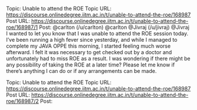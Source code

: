 Topic: Unable to attend the ROE
Topic URL: https://discourse.onlinedegree.iitm.ac.in/t/unable-to-attend-the-roe/168987
Post URL: https://discourse.onlinedegree.iitm.ac.in/t/unable-to-attend-the-roe/168987/1
Post:  @carlton (/u/carlton) @carlton   @Jivraj (/u/jivraj) @Jivraj 
I wanted to let you know that I was unable to attend the ROE session today. I’ve been running a high fever since yesterday, and while I managed to complete my JAVA OPPE this morning, I started feeling much worse afterward. I felt it was necessary to get checked out by a doctor and unfortunately had to miss ROE as a result. 
 I was wondering if there might be any possibility of taking the ROE at a later time? Please let me know if there’s anything I can do or if any arrangements can be made. 

Topic: Unable to attend the ROE
Topic URL: https://discourse.onlinedegree.iitm.ac.in/t/unable-to-attend-the-roe/168987
Post URL: https://discourse.onlinedegree.iitm.ac.in/t/unable-to-attend-the-roe/168987/2
Post: 
